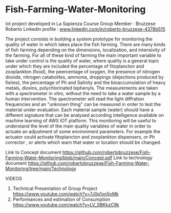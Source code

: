 # Fish-Farming-Water-Monitoring
Iot project developed in La Sapienza Course 
Group Member : Bruzzese Roberto 
Linkedin profile : www.linkedin.com/in/roberto-bruzzese-4378b515

The project consists in building a system prototype for monitoring the quality of water in which takes place the fish farming. There are many kinds of fish farming depending on the dimensions, localization, and intensivity of the farming. For all of these kind of farming the main important variable to take under control is the quality of water, where quality is a general topic under which they are included the percentage of fitoplancton and zooplankton (food), the peercentage of oxygen, the presence of nitrogen dioxide, nitrogen catabolites, ammonia, droppings (dejections produced by fishes), the	percentage of Ph and Salinity and the 	bioaccumulation of heavy metals, dioxins, polychlorinated biphenyls. The measurements are taken with a spectrometer in vitro, without the need to take a water sample by a human intervention. 
The spectrometer will read the light diffration frequencies and  an "unknown thing" can be measured   in order to test the material under evaluation.  Each material sample (water) should have a different signature that can be analysed according intelligence available on machine learning of AWS IOT platform.
This monitoring will be useful to understand the level of the main quality variables of water in order to actuate an adjustment of some environment parameters. For example the actuator could activate fitoplancton and zooplankton dispensers, or Ph corrector , or alerts which warn that water or location  should be changed.

Link to Concept document
https://github.com/robertobruzzese/Fish-Farming-Water-Monitoring/blob/main/Concept.pdf
Link to technology document
https://github.com/robertobruzzese/Fish-Farming-Water-Monitoring/tree/main/Technology

VIDEOS
1) Technical Presentation  of Group Project   https://www.youtube.com/watch?v=7J0p1xn5vMk
2) Performances and estimation of Consumption https://www.youtube.com/watch?v=LV_SBKkzC9k

